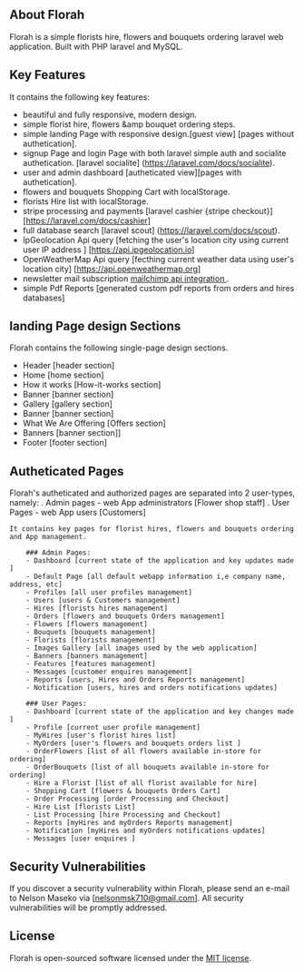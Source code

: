 
## About Florah

Florah is a simple florists hire, flowers and bouquets ordering laravel web application. Built with PHP laravel and MySQL. 

## Key Features

 It contains the following key features:
 
- beautiful and fully responsive, modern design.
- simple florist hire, flowers &amp bouquet ordering steps.
- simple landing Page with responsive design.[guest view] [pages without authetication].
- signup Page and login Page with both laravel simple auth and socialite authetication. [laravel socialite] (https://laravel.com/docs/socialite).
- user and admin dashboard  [autheticated view][pages with authetication].
- flowers and bouquets Shopping Cart with localStorage.
- florists Hire list with localStorage.
- stripe processing and payments [laravel cashier {stripe checkout}] [https://laravel.com/docs/cashier]
- full database search [laravel scout] (https://laravel.com/docs/scout).
- IpGeolocation Api query [fetching the user's location city using current user IP address ] [https://api.ipgeolocation.io]
- OpenWeatherMap Api query [fecthing current weather data using user's location city] [https://api.openweathermap.org]
- newsletter mail subscription [mailchimp api integration ](https://www.mailchimp.com).
- simple Pdf Reports [generated custom pdf reports from orders and hires databases]


## landing Page design Sections

Florah contains the following single-page design sections.

- Header [header section]
- Home [home section]
- How it works  [How-it-works section]  
- Banner [banner section]
- Gallery [gallery section]
- Banner [banner section]
- What We Are Offering [Offers section]
- Banners [banner section]]
- Footer [footer section]


## Autheticated Pages
Florah's autheticated and authorized pages are separated into 2 user-types, namely:
	. Admin pages - web App administrators [Flower shop staff]
	. User Pages - web App users [Customers]

	It contains key pages for florist hires, flowers and bouquets ordering and App management.

		### Admin Pages:
		- Dashboard [current state of the application and key updates made ]
		- Default Page [all default webapp information i,e company name, address, etc]
		- Profiles [all user profiles management]
		- Users [users & Customers management]
		- Hires [florists hires management]
		- Orders [flowers and bouquets Orders management]
		- Flowers [flowers management]
		- Bouquets [bouquets management]
		- Florists [florists management]
		- Images Gallery [all images used by the web application]
		- Banners [banners management]
		- Features [features management]
		- Messages [customer enquires management]
		- Reports [users, Hires and Orders Reports management]
		- Notification [users, hires and orders notifications updates]

		### User Pages:
		- Dashboard [current state of the application and key changes made ]
		- Profile [current user profile management]
		- MyHires [user's florist hires list]
		- MyOrders [user's flowers and bouquets orders list ]
		- OrderFlowers [list of all flowers available in-store for ordering]
		- OrderBouquets [list of all bouquets available in-store for ordering]
		- Hire a Florist [list of all florist available for hire]
		- Shopping Cart [flowers & bouquets Orders Cart]
		- Order Processing [order Processing and Checkout]
		- Hire List [florists List]
		- List Processing [hire Processing and Checkout]
		- Reports [myHires and myOrders Reports management]
		- Notification [myHires and myOrders notifications updates]
		- Messages [user enquires ]

## Security Vulnerabilities

If you discover a security vulnerability within Florah, please send an e-mail to Nelson Maseko via [nelsonmsk710@gmail.com]. All security vulnerabilities will be promptly addressed.

## License

Florah is open-sourced software licensed under the [MIT license](https://opensource.org/licenses/MIT).

